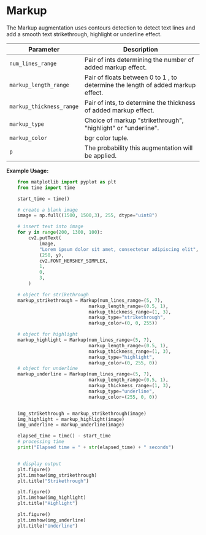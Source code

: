 # Markup

The Markup augmentation uses contours detection to detect text lines and add a smooth text strikethrough, highlight or underline effect.

| Parameter                | Description                                                                     |
|--------------------------|---------------------------------------------------------------------------------|
| `num_lines_range`        | Pair of ints determining the number of added markup effect.                     |
| `markup_length_range`    | Pair of floats between 0 to 1 , to determine the length of added markup effect. |
| `markup_thickness_range` | Pair of ints, to determine the thickness of added markup effect.                |
| `markup_type`            | Choice of markup "strikethrough", "highlight" or "underline".                   |
| `markup_color`           | bgr color tuple.                                                                |
| `p`                      | The probability this augmentation will be applied.                              |


**Example Usage:**
```python
    from matplotlib import pyplot as plt
    from time import time

    start_time = time()

    # create a blank image
    image = np.full((1500, 1500,3), 255, dtype="uint8")

    # insert text into image
    for y in range(200, 1300, 100):
        cv2.putText(
            image,
            "Lorem ipsum dolor sit amet, consectetur adipiscing elit",
            (250, y),
            cv2.FONT_HERSHEY_SIMPLEX,
            1,
            0,
            3,
        )

    # object for strikethrough
    markup_strikethrough = Markup(num_lines_range=(5, 7),
                              markup_length_range=(0.5, 1),
                              markup_thickness_range=(1, 3),
                              markup_type="strikethrough",
                              markup_color=(0, 0, 255))

    # object for highlight
    markup_highlight = Markup(num_lines_range=(5, 7),
                              markup_length_range=(0.5, 1),
                              markup_thickness_range=(1, 3),
                              markup_type="highlight",
                              markup_color=(0, 255, 0))
    # object for underline
    markup_underline = Markup(num_lines_range=(5, 7),
                              markup_length_range=(0.5, 1),
                              markup_thickness_range=(1, 3),
                              markup_type="underline",
                              markup_color=(255, 0, 0))


    img_strikethrough = markup_strikethrough(image)
    img_highlight = markup_highlight(image)
    img_underline = markup_underline(image)

    elapsed_time = time() - start_time
    # processing time
    print("Elapsed time = " + str(elapsed_time) + " seconds")


    # display output
    plt.figure()
    plt.imshow(img_strikethrough)
    plt.title("Strikethrough")

    plt.figure()
    plt.imshow(img_highlight)
    plt.title("Highlight")

    plt.figure()
    plt.imshow(img_underline)
    plt.title("Underline")

```
